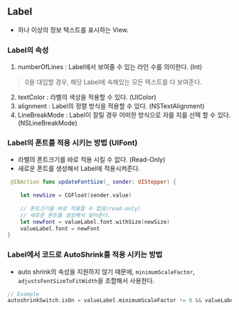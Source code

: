 ## Label 
- 하나 이상의 정보 텍스트를 표시하는 View.

### Label의 속성 
1. numberOfLines : Label에서 보여줄 수 있는 라인 수를 의미한다. (Int)
> 0을 대입할 경우, 해당 Label에 속해있는 모든 텍스트를 다 보여준다. 

2. textColor : 라벨의 색상을 적용할 수 있다. (UIColor)
3. alignment : Label의 정렬 방식을 적용할 수 있다. (NSTextAlignment)
4. LineBreakMode : Label이 잘릴 경우 어떠한 방식으로 자를 지를 선택 할 수 있다. (NSLineBreakMode)

### Label의 폰트를 적용 시키는 방법 (UIFont)
- 라벨의 폰트크기를 바로 적용 시킬 수 없다. (Read-Only)
- 새로운 폰트를 생성해서 Label에 적용시켜준다. 
```swift
 @IBAction func updateFontSize(_ sender: UIStepper) {
        
    let newSize = CGFloat(sender.value)
        
    // 폰트크기를 바로 적용할 수 없음(read-only)
    // 새로운 폰트를 생성해서 넣어준다.
    let newFont = valueLabel.font.withSize(newSize)
    valueLabel.font = newFont
}
```

### Label에서 코드로 AutoShrink를 적용 시키는 방법 
- auto shrink의 속성을 지원하지 않기 때문에, ```minimumScaleFactor```, ```adjustsFontSizeToFitWidth```을 조합해서 사용한다.
```swift
// Example
autoshrinkSwitch.isOn = valueLabel.minimumScaleFactor != 0 && valueLabel.adjustsFontSizeToFitWidth
```

